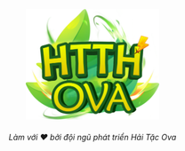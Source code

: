 <div align="center">
  <img src="assets/logo.png" alt="Hải Tặc Ova"width="240">
  <h6>Làm với ❤️&nbsp;bởi đội ngũ phát triển Hải Tặc Ova</h6>
</div>
<br>
